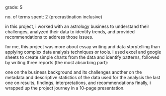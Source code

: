 grade: S

no. of terms spent: 2 (procrastination inclusive)

in this project, i worked with an astrology business to understand their challenges, analyzed their data to identify trends, and provided recommendations to address those issues.

for me, this project was more about essay writing and data storytelling than applying complex data analysis techniques or tools. i used excel and google sheets to create simple charts from the data and identify patterns, followed by writing three reports (the most absorbing part):

one on the business background and its challenges
another on the metadata and descriptive statistics of the data used for the analysis
the last one on results, findings, interpretations, and recommendations
finally, i wrapped up the project journey in a 10-page presentation.
